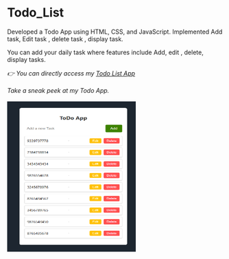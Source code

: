 # Todo_List
Developed a Todo App using HTML, CSS, and JavaScript. Implemented  Add task, Edit task , delete task , display task.
<p>You can add your daily task where features include Add, edit , delete, display tasks.</p>
<i>👉 You can directly access my <a href="">Todo List App </a></i> <br><br>
<i>Take a sneak peek at my Todo App.</i> <br><br>
<img src="https://github.com/IbrahimMallik786/Todo_List/blob/2b9dd2d0a602ff76f878efaf94428b9dccd803bb/ToDo_img.png" height="350" width="300"/>
